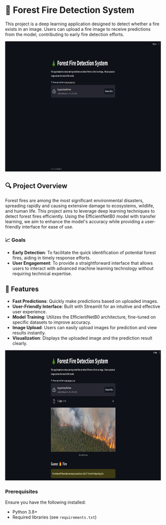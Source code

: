 # 🌲 Forest Fire Detection System

This project is a deep learning application designed to detect whether a fire exists in an image. Users can upload a fire image to receive predictions from the model, contributing to early fire detection efforts.

<img src="images/project-1.png" alt="ForestFire" width="800" height="420">  <!-- Add an image relevant to your project -->

## 🔍 Project Overview

Forest fires are among the most significant environmental disasters, spreading rapidly and causing extensive damage to ecosystems, wildlife, and human life. This project aims to leverage deep learning techniques to detect forest fires efficiently. Using the EfficientNetB0 model with transfer learning, we aim to enhance the model's accuracy while providing a user-friendly interface for ease of use.

### 📈 Goals

- **Early Detection**: To facilitate the quick identification of potential forest fires, aiding in timely response efforts.
- **User Engagement**: To provide a straightforward interface that allows users to interact with advanced machine learning technology without requiring technical expertise.

## 🚀 Features

- **Fast Predictions**: Quickly make predictions based on uploaded images.
- **User-Friendly Interface**: Built with Streamlit for an intuitive and effective user experience.
- **Model Training**: Utilizes the EfficientNetB0 architecture, fine-tuned on specific datasets to improve accuracy.
- **Image Upload**: Users can easily upload images for prediction and view results instantly.
- **Visualization**: Displays the uploaded image and the prediction result clearly.

<img src="images/project-2.png" alt="ForestFire" width="800" height="420">  <!-- Add an image relevant to your project -->

### Prerequisites

Ensure you have the following installed:

- Python 3.8+
- Required libraries (see `requirements.txt`)
